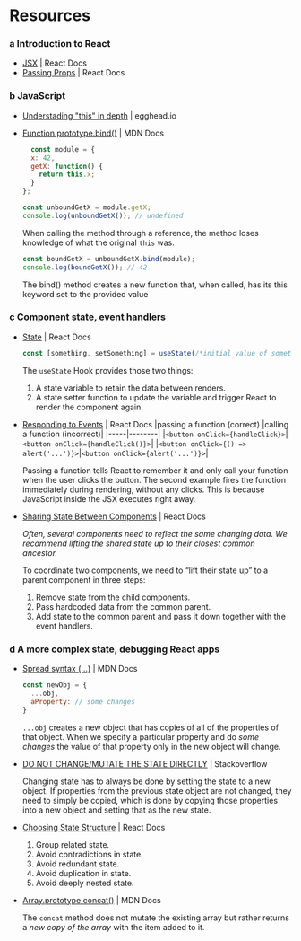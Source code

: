 # Resources
### a Introduction to React
- [JSX](https://react.dev/learn/writing-markup-with-jsx) | React Docs
- [Passing Props](https://react.dev/learn/passing-props-to-a-component) | React Docs

### b JavaScript 
- [Understading "this" in depth](https://egghead.io/lessons/javascript-this-in-the-global-context) | egghead.io
- [Function.prototype.bind()](https://developer.mozilla.org/en-US/docs/Web/JavaScript/Reference/Global_Objects/Function/bind) | MDN Docs

  ```javascript
    const module = {
    x: 42,
    getX: function() {
      return this.x;
    }
  };

  const unboundGetX = module.getX;
  console.log(unboundGetX()); // undefined
  ```
  When calling the method through a reference, the method loses knowledge of what the original `this` was.
  ```javascript
  const boundGetX = unboundGetX.bind(module);
  console.log(boundGetX()); // 42
  ```
  The bind() method creates a new function that, when called, has its this keyword set to the provided value

### c Component state, event handlers
- [State](https://react.dev/learn/state-a-components-memory) | React Docs

  ```js
  const [something, setSomething] = useState(/*initial value of something*/)
  ```
  The `useState` Hook provides those two things:
  1. A state variable to retain the data between renders.
  2. A state setter function to update the variable and trigger React to render the component again.


- [Responding to Events](https://react.dev/learn/responding-to-events) | React Docs
  |passing a function (correct) |calling a function (incorrect)|
  |-----|--------|
  |`<button onClick={handleClick}>`|`<button onClick={handleClick()}>`|
  |`<button onClick={() => alert('...')}>`|`<button onClick={alert('...')}>`|

  Passing a function tells React to remember it and only call your function when the user clicks the button. The second example fires the function immediately during rendering, without any clicks. This is because JavaScript inside the JSX executes right away.
- [Sharing State Between Components](https://react.dev/learn/sharing-state-between-components) | React Docs
  
  _Often, several components need to reflect the same changing data. We recommend lifting the shared state up to their closest common ancestor._

  To coordinate two components, we need to “lift their state up” to a parent component in three steps:
  1. Remove state from the child components.
  2. Pass hardcoded data from the common parent.
  3. Add state to the common parent and pass it down together with the event handlers.
  
### d A more complex state, debugging React apps
- [Spread syntax (...)](https://developer.mozilla.org/en-US/docs/Web/JavaScript/Reference/Operators/Spread_syntax) | MDN Docs
  
  ```js
  const newObj = { 
    ...obj,
    aProperty: // some changes
  }
  ```
  `...obj` creates a new object that has copies of all of the properties of that object. When we specify a particular property and do _some changes_ the value of that property only in the new object will change.
- [DO NOT CHANGE/MUTATE THE STATE DIRECTLY](https://stackoverflow.com/a/40309023) | Stackoverflow

  Changing state has to always be done by setting the state to a new object. If properties from the previous state object are not changed, they need to simply be copied, which is done by copying those properties into a new object and setting that as the new state.
- [Choosing State Structure](https://react.dev/learn/choosing-the-state-structure) | React Docs
  1. Group related state.
  2. Avoid contradictions in state.
  3. Avoid redundant state.
  4. Avoid duplication in state.
  5. Avoid deeply nested state.
- [Array.prototype.concat()](https://developer.mozilla.org/en-US/docs/Web/JavaScript/Reference/Global_Objects/Array/concat) | MDN Docs

  The `concat` method does not mutate the existing array but rather returns a _new copy of the array_ with the item added to it.
